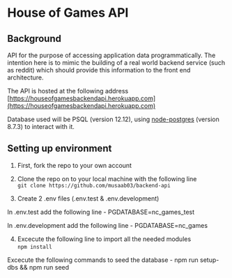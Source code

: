 # House of Games API

## Background

API for the purpose of accessing application data programmatically. The intention here is to mimic the building of a real world backend service (such as reddit) which should provide this information to the front end architecture.

The API is hosted at the following address [https://houseofgamesbackendapi.herokuapp.com](https://houseofgamesbackendapi.herokuapp.com)

Database used will be PSQL (version 12.12), using [node-postgres](https://node-postgres.com/) (version 8.7.3) to interact with it.

## Setting up environment

1) First, fork the repo to your own account
2) Clone the repo on to your local machine with the following line </br>
  ``
  git clone https://github.com/musaab03/backend-api
  ``

3) Create 2 .env files (.env.test & .env.development)

  In .env.test add the following line - PGDATABASE=nc_games_test

  In .env.development add the following line - PGDATABASE=nc_games

4) Excecute the following line to import all the needed modules </br>
   ``
   npm install
   ``


Excecute the following commands to seed the database - npm run setup-dbs && npm run seed
